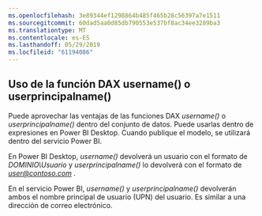 ```yaml
---
ms.openlocfilehash: 3e89344ef1298864b485f465b28c56397a7e1511
ms.sourcegitcommit: 60dad5aa0d85db790553e537bf8ac34ee3289ba3
ms.translationtype: MT
ms.contentlocale: es-ES
ms.lasthandoff: 05/29/2019
ms.locfileid: "61194086"
---
```

## <a name="using-the-username-or-userprincipalname-dax-function"></a>Uso de la función DAX username() o userprincipalname()
Puede aprovechar las ventajas de las funciones DAX *username()* o *userprincipalname()* dentro del conjunto de datos. Puede usarlas dentro de expresiones en Power BI Desktop. Cuando publique el modelo, se utilizará dentro del servicio Power BI.

En Power BI Desktop, *username()* devolverá un usuario con el formato de *DOMINIO\Usuario* y *userprincipalname()* lo devolverá con el formato de <em>user@contoso.com</em> .

En el servicio Power BI, *username()* y *userprincipalname()* devolverán ambos el nombre principal de usuario (UPN) del usuario. Es similar a una dirección de correo electrónico.


